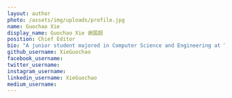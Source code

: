```yaml
---
layout: author
photo: /assets/img/uploads/profile.jpg
name: Guochao Xie
display_name: Guochao Xie 谢国超
position: Chief Editor
bio: "A junior student majored in Computer Science and Engineering at The Chinese University of Hong Kong, Shenzhen. Personal Homepage: <a href='https://xieguochao.com'>https://xieguochao.com</a>"
github_username: XieGuochao
facebook_username: 
twitter_username: 
instagram_username: 
linkedin_username: XieGuochao
medium_username: 
---
```


